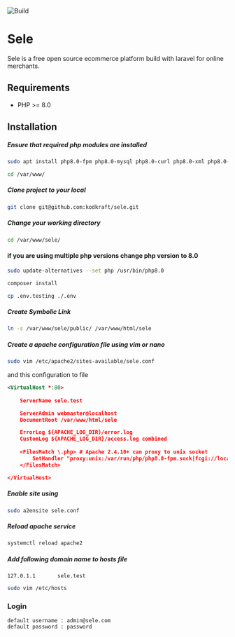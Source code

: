 ![Build](https://github.com/kodkraft/sele/workflows/Build/badge.svg)
# Sele
Sele is a free open source ecommerce platform build with laravel for online merchants. 

## Requirements

* PHP >= 8.0


## Installation
##### Ensure that required php modules are installed
```bash
sudo apt install php8.0-fpm php8.0-mysql php8.0-curl php8.0-xml php8.0-mbstring
```
```bash
cd /var/www/
```
##### Clone project to your local
```bash
git clone git@github.com:kodkraft/sele.git
```
##### Change your working directory
```bash
cd /var/www/sele/
```
#### if you are using multiple php versions change php version to 8.0
```bash
sudo update-alternatives --set php /usr/bin/php8.0
```
```bash
composer install
```
```bash
cp .env.testing ./.env
```



##### Create Symbolic Link
```bash
ln -s /var/www/sele/public/ /var/www/html/sele
```
##### Create a apache configuration file using vim or nano
```bash 
sudo vim /etc/apache2/sites-available/sele.conf
```
and this configuration to file
```xml
<VirtualHost *:80>
	
	ServerName sele.test

	ServerAdmin webmaster@localhost
	DocumentRoot /var/www/html/sele

	ErrorLog ${APACHE_LOG_DIR}/error.log
	CustomLog ${APACHE_LOG_DIR}/access.log combined
	
	<FilesMatch \.php> # Apache 2.4.10+ can proxy to unix socket 
        SetHandler "proxy:unix:/var/run/php/php8.0-fpm.sock|fcgi://localhost/" 
    </FilesMatch> 

</VirtualHost>
```
##### Enable site using
```bash
sudo a2ensite sele.conf
```
##### Reload apache service
```bash
systemctl reload apache2
```
##### Add following domain name to **hosts** file
```
127.0.1.1       sele.test
```
```bash
sudo vim /etc/hosts
```

### Login
```
default username : admin@sele.com
default password : password
```
